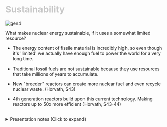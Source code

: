 <div class = "centered"><h1 style="color:#c8c8c8">Sustainability</h1></div>

![gen4](https://user-images.githubusercontent.com/95508525/167981362-6ffa7e5e-b13a-4162-804b-b27851933a23.png)<br>

What makes nuclear energy sustainable, if it uses a somewhat limited resource?


* The energy content of fissile material is incredibly high, so even though it's 'limited' we actually have enough fuel to power the world for a very long time.

* Traditional fossil fuels are not sustainable because they use resources that take millions of years to accumulate.

* New "breeder" reactors can create more nuclear fuel and even recycle nuclear waste. (Horvath, S43)

* 4th generation reactors build upon this current technology. Making reactors up to 50x more efficient (Horvath, S43-44)


<br>

<div class = "centered">
<details style="text-align:left">
  <summary class="centered">Presentation notes (Click to expand)</summary>
 
  ```
  1. Read the description below the image.
  2. Elaborate on the nature of Uranium. Mention Thorium and how it is more abundant.
  3. Talk about how Oil is made from decaying biological matter. Talk about how natural gas accumulates.
  4. Explain, briefly, how a breeder reactor works.
  5. Reference the diagram and explain how 4th generation reactors improve on older models. Mention Molten Salt Reactors.
  ```
</details>
</div>
